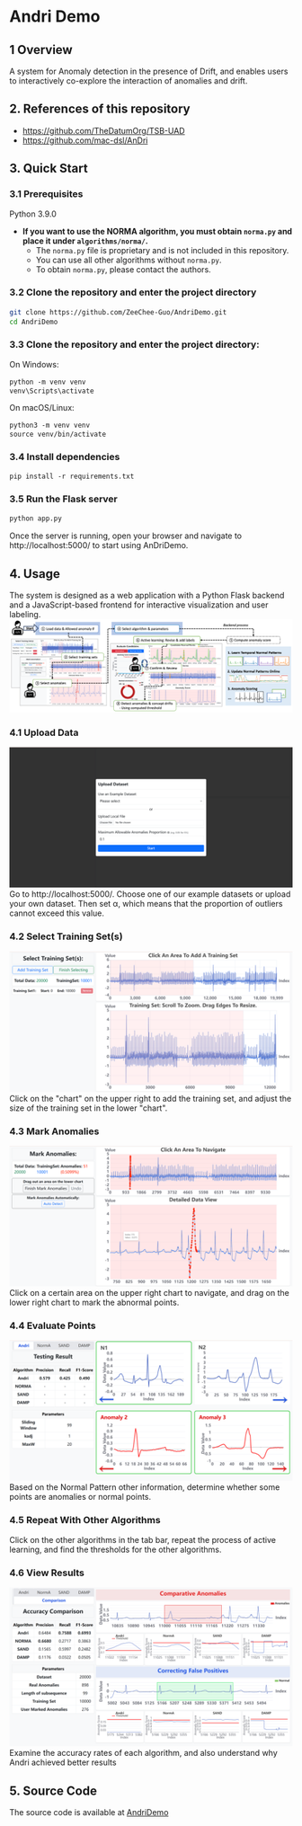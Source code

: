 # Andri Demo

## 1 Overview

A system for Anomaly detection in the presence of Drift, and enables users to interactively co-explore the interaction
of anomalies and drift.

## 2. References of this repository
- https://github.com/TheDatumOrg/TSB-UAD
- https://github.com/mac-dsl/AnDri

## 3. Quick Start

### 3.1 Prerequisites
Python 3.9.0

- **If you want to use the NORMA algorithm, you must obtain `norma.py` and place it under `algorithms/norma/`.**
  - The `norma.py` file is proprietary and is not included in this repository.
  - You can use all other algorithms without `norma.py`.
  - To obtain `norma.py`, please contact the authors.

### 3.2 Clone the repository and enter the project directory

```bash
git clone https://github.com/ZeeChee-Guo/AndriDemo.git
cd AndriDemo
```
### 3.3 Clone the repository and enter the project directory:
On Windows:
 ```
 python -m venv venv
 venv\Scripts\activate
 ```

On macOS/Linux:
```
python3 -m venv venv
source venv/bin/activate
```

### 3.4 Install dependencies
```
pip install -r requirements.txt
```

### 3.5 Run the Flask server

```bash
python app.py
```

Once the server is running, open your browser and navigate to http://localhost:5000/ to start using AnDriDemo.


## 4. Usage
The system is designed as a web application with a Python Flask backend and a JavaScript-based frontend for interactive visualization and user labeling.
![System Architecture](static/img/architecture.png)

### 4.1 Upload Data
![System Architecture](static/img/upload.png)
Go to http://localhost:5000/. Choose one of our example datasets or upload your own dataset. Then set α, which means that the proportion of outliers cannot exceed this value. 


### 4.2 Select Training Set(s)
![System Architecture](static/img/select.png)
Click on the "chart" on the upper right to add the training set, and adjust the size of the training set in the lower "chart".


### 4.3 Mark Anomalies
![System Architecture](static/img/mark.png)
Click on a certain area on the upper right chart to navigate, and drag on the lower right chart to mark the abnormal points.

### 4.4 Evaluate Points
![System Architecture](static/img/repeat.png)
Based on the Normal Pattern other information, determine whether some points are anomalies or normal points.


### 4.5 Repeat With Other Algorithms
Click on the other algorithms in the tab bar, repeat the process of active learning, and find the thresholds for the other algorithms.


### 4.6 View Results
![System Architecture](static/img/view.png)
Examine the accuracy rates of each algorithm, and also understand why Andri achieved better results


## 5. Source Code
The source code is available at  [AndriDemo](https://github.com/mac-dsl/AnDriDemo)
